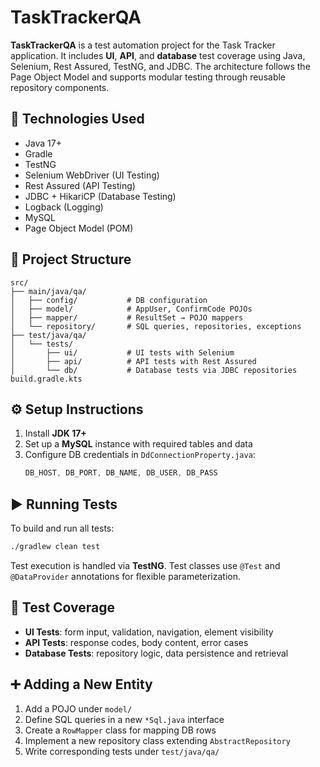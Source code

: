 # TaskTrackerQA

**TaskTrackerQA** is a test automation project for the Task Tracker application. It includes **UI**, **API**, and **database** test coverage using Java, Selenium, Rest Assured, TestNG, and JDBC. The architecture follows the Page Object Model and supports modular testing through reusable repository components.

## 🚀 Technologies Used

- Java 17+
- Gradle
- TestNG
- Selenium WebDriver (UI Testing)
- Rest Assured (API Testing)
- JDBC + HikariCP (Database Testing)
- Logback (Logging)
- MySQL
- Page Object Model (POM)

## 📁 Project Structure

```
src/
├── main/java/qa/
│   ├── config/           # DB configuration
│   ├── model/            # AppUser, ConfirmCode POJOs
│   ├── mapper/           # ResultSet → POJO mappers
│   └── repository/       # SQL queries, repositories, exceptions
├── test/java/qa/
│   └── tests/
│       ├── ui/           # UI tests with Selenium
│       ├── api/          # API tests with Rest Assured
│       └── db/           # Database tests via JDBC repositories
build.gradle.kts
```

## ⚙️ Setup Instructions

1. Install **JDK 17+**
2. Set up a **MySQL** instance with required tables and data
3. Configure DB credentials in `DdConnectionProperty.java`:
   ```java
   DB_HOST, DB_PORT, DB_NAME, DB_USER, DB_PASS
   ```

## ▶️ Running Tests

To build and run all tests:

```bash
./gradlew clean test
```

Test execution is handled via **TestNG**. Test classes use `@Test` and `@DataProvider` annotations for flexible parameterization.

## 🧪 Test Coverage

- **UI Tests**: form input, validation, navigation, element visibility
- **API Tests**: response codes, body content, error cases
- **Database Tests**: repository logic, data persistence and retrieval

## ➕ Adding a New Entity

1. Add a POJO under `model/`
2. Define SQL queries in a new `*Sql.java` interface
3. Create a `RowMapper` class for mapping DB rows
4. Implement a new repository class extending `AbstractRepository`
5. Write corresponding tests under `test/java/qa/`
